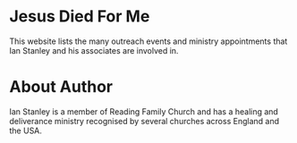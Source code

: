 # Jesus Died For Me
This website lists the many outreach events and ministry appointments that Ian Stanley and his associates are involved in. 

# About Author
Ian Stanley is a member of Reading Family Church and has a healing and deliverance ministry recognised by several churches across England and the USA.
